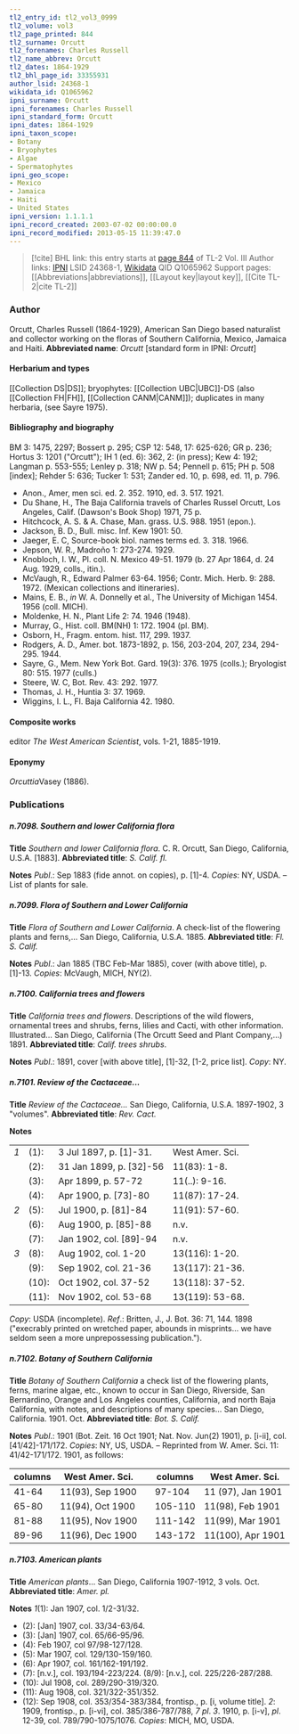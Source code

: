 ```yaml
---
tl2_entry_id: tl2_vol3_0999
tl2_volume: vol3
tl2_page_printed: 844
tl2_surname: Orcutt
tl2_forenames: Charles Russell
tl2_name_abbrev: Orcutt
tl2_dates: 1864-1929
tl2_bhl_page_id: 33355931
author_lsid: 24368-1
wikidata_id: Q1065962
ipni_surname: Orcutt
ipni_forenames: Charles Russell
ipni_standard_form: Orcutt
ipni_dates: 1864-1929
ipni_taxon_scope: 
- Botany
- Bryophytes
- Algae
- Spermatophytes
ipni_geo_scope: 
- Mexico
- Jamaica
- Haiti
- United States
ipni_version: 1.1.1.1
ipni_record_created: 2003-07-02 00:00:00.0
ipni_record_modified: 2013-05-15 11:39:47.0
---
```


> [!cite] BHL link: this entry starts at [page 844](https://www.biodiversitylibrary.org/page/33355931) of TL-2 Vol. III
> Author links: [IPNI](https://www.ipni.org/a/24368-1) LSID 24368-1, [Wikidata](https://www.wikidata.org/wiki/Q1065962) QID Q1065962
> Support pages: [[Abbreviations|abbreviations]], [[Layout key|layout key]], [[Cite TL-2|cite TL-2]]

### Author

Orcutt, Charles Russell (1864-1929), American San Diego based naturalist and collector working on the floras of Southern California, Mexico, Jamaica and Haiti. 
**Abbreviated name**: *Orcutt* \[standard form in IPNI: *Orcutt*\]

#### Herbarium and types

[[Collection DS|DS]]; bryophytes: [[Collection UBC|UBC]]-DS (also [[Collection FH|FH]], [[Collection CANM|CANM]]); duplicates in many herbaria, (see Sayre 1975).

#### Bibliography and biography

BM 3: 1475, 2297; Bossert p. 295; CSP 12: 548, 17: 625-626; GR p. 236; Hortus 3: 1201 ("Orcutt"); IH 1 (ed. 6): 362, 2: (in press); Kew 4: 192; Langman p. 553-555; Lenley p. 318; NW p. 54; Pennell p. 615; PH p. 508 \[index\]; Rehder 5: 636; Tucker 1: 531; Zander ed. 10, p. 698, ed. 11, p. 796.
- Anon., Amer, men sci. ed. 2. 352. 1910, ed. 3. 517. 1921.
- Du Shane, H., The Baja California travels of Charles Russel Orcutt, Los Angeles, Calif. (Dawson's Book Shop) 1971, 75 p.
- Hitchcock, A. S. & A. Chase, Man. grass. U.S. 988. 1951 (epon.).
- Jackson, B. D., Bull. misc. Inf. Kew 1901: 50.
- Jaeger, E. C, Source-book biol. names terms ed. 3. 318. 1966.
- Jepson, W. R., Madroño 1: 273-274. 1929.
- Knobloch, I. W., Pl. coll. N. Mexico 49-51. 1979 (b. 27 Apr 1864, d. 24 Aug. 1929, colls., itin.).
- McVaugh, R., Edward Palmer 63-64. 1956; Contr. Mich. Herb. 9: 288. 1972. (Mexican collections and itineraries).
- Mains, E. B., *in* W. A. Donnelly et al., The University of Michigan 1454. 1956 (coll. MICH).
- Moldenke, H. N., Plant Life 2: 74. 1946 (1948).
- Murray, G., Hist. coll. BM(NH) 1: 172. 1904 (pl. BM).
- Osborn, H., Fragm. entom. hist. 117, 299. 1937.
- Rodgers, A. D., Amer. bot. 1873-1892, p. 156, 203-204, 207, 234, 294-295. 1944.
- Sayre, G., Mem. New York Bot. Gard. 19(3): 376. 1975 (colls.); Bryologist 80: 515. 1977 (culls.)
- Steere, W. C, Bot. Rev. 43: 292. 1977.
- Thomas, J. H., Huntia 3: 37. 1969.
- Wiggins, I. L., Fl. Baja California 42. 1980.

#### Composite works

editor *The West American Scientist*, vols. 1-21, 1885-1919.

#### Eponymy

*Orcuttia*Vasey (1886).

### Publications

##### n.7098. Southern and lower California flora

**Title**
*Southern and lower California flora*. C. R. Orcutt, San Diego, California, U.S.A. \[1883\].
**Abbreviated title**: *S. Calif. fl.*

**Notes**
*Publ*.: Sep 1883 (fide annot. on copies), p. \[1\]-4. *Copies*: NY, USDA. – List of plants for sale.

##### n.7099. Flora of Southern and Lower California

**Title**
*Flora of Southern and Lower California*. A check-list of the flowering plants and ferns,... San Diego, California, U.S.A. 1885.
**Abbreviated title**: *Fl. S. Calif.*

**Notes**
*Publ*.: Jan 1885 (TBC Feb-Mar 1885), cover (with above title), p. \[1\]-13. *Copies*: McVaugh, MICH, NY(2).

##### n.7100. California trees and flowers

**Title**
*California trees and flowers*. Descriptions of the wild flowers, ornamental trees and shrubs, ferns, lilies and Cacti, with other information. Illustrated... San Diego, California (The Orcutt Seed and Plant Company,...) 1891.
**Abbreviated title**: *Calif. trees shrubs*.

**Notes**
*Publ*.: 1891, cover \[with above title\], \[1\]-32, \[1-2, price list\]. *Copy*: NY.

##### n.7101. Review of the Cactaceae...

**Title**
*Review of the Cactaceae...* San Diego, California, U.S.A. 1897-1902, 3 "volumes".
**Abbreviated title**: *Rev. Cact.*

**Notes**

| | | | |
|---	|---	|---	|---	|
|*1*	|(1):	|3 Jul 1897, p. \[1\]-31.	|West Amer. Sci.|
|	|(2):	|31 Jan 1899, p. \[32\]-56	|11(83): 1-8.
|	|(3):	|Apr 1899, p. 57-72	|11(..): 9-16.
|	|(4):	|Apr 1900, p. \[73\]-80	|11(87): 17-24.
|*2*	|(5):	|Jul 1900, p. \[81\]-84	|11(91): 57-60.
|	|(6):	|Aug 1900, p. \[85\]-88	|n.v.
|	|(7):	|Jan 1902, col. \[89\]-94	|n.v.
|*3*	|(8):	|Aug 1902, col. 1-20	|13(116): 1-20.
|	|(9):	|Sep 1902, col. 21-36	|13(117): 21-36.
|	|(10):	|Oct 1902, col. 37-52	|13(118): 37-52.
|	|(11):	|Nov 1902, col. 53-68	|13(119): 53-68.

*Copy*: USDA (incomplete).
*Ref*.: Britten, J., J. Bot. 36: 71, 144. 1898 ("execrably printed on wretched paper, abounds in misprints... we have seldom seen a more unprepossessing publication.").

##### n.7102. Botany of Southern California

**Title**
*Botany of Southern California* a check list of the flowering plants, ferns, marine algae, etc., known to occur in San Diego, Riverside, San Bernardino, Orange and Los Angeles counties, California, and north Baja California, with notes, and descriptions of many species... San Diego, California. 1901. Oct.
**Abbreviated title**: *Bot. S. Calif.*

**Notes**
*Publ*.: 1901 (Bot. Zeit. 16 Oct 1901; Nat. Nov. Jun(2) 1901), p. \[i-ii\], col. \[41/42\]-171/172.
*Copies*: NY, US, USDA. – Reprinted from W. Amer. Sci. 11: 41/42-171/172. 1901, as follows:

|columns	|West Amer. Sci.	| 	|columns	|West Amer. Sci.|
|---	|---	|---	|---	|---	|
|41-64	|11(93), Sep 1900	| 	|97-104	|11 (97), Jan 1901|
|65-80	|11(94), Oct 1900	| 	|105-110	|11(98), Feb 1901|
|81-88	|11(95), Nov 1900	| 	|111-142	|11(99), Mar 1901|
|89-96	|11(96), Dec 1900	| 	|143-172	|11(100), Apr 1901|

##### n.7103. American plants

**Title**
*American plants*... San Diego, California 1907-1912, 3 vols. Oct.
**Abbreviated title**: *Amer. pl.*

**Notes**
*1*(1): Jan 1907, col. 1/2-31/32.
- (2): \[Jan\] 1907, col. 33/34-63/64.
- (3): \[Jan\] 1907, col. 65/66-95/96.
- (4): Feb 1907, col 97/98-127/128.
- (5): Mar 1907, col. 129/130-159/160.
- (6): Apr 1907, col. 161/162-191/192.
- (7): \[n.v.\], col. 193/194-223/224.
(8/9): \[n.v.\], col. 225/226-287/288.
- (10): Jul 1908, col. 289/290-319/320.
- (11): Aug 1908, col. 321/322-351/352.
- (12): Sep 1908, col. 353/354-383/384, frontisp., p. \[i, volume title\].
*2*: 1909, frontisp., p. \[i-vi\], col. 385/386-787/788, *7 pl*.
*3*. 1910, p. \[i-v\], *pl*. 12-39, col. 789/790-1075/1076. *Copies*: MICH, MO, USDA.

